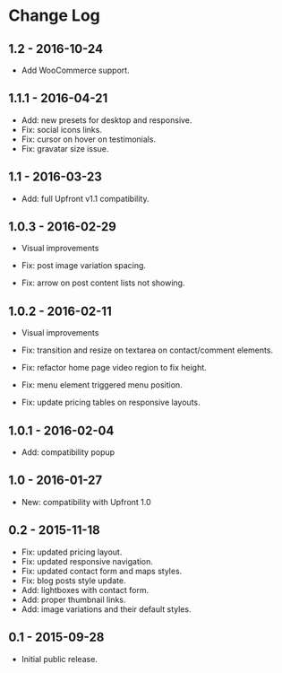 Change Log
============


1.2 - 2016-10-24
-------------------------------------------------------------------------------
- Add WooCommerce support.

1.1.1 - 2016-04-21
-------------------------------------------------------------------------------
- Add: new presets for desktop and responsive.
- Fix: social icons links.
- Fix: cursor on hover on testimonials.
- Fix: gravatar size issue.

1.1 - 2016-03-23
-------------------------------------------------------------------------------
- Add: full Upfront v1.1 compatibility.

1.0.3 - 2016-02-29
-------------------------------------------------------------------------------
- Visual improvements

- Fix: post image variation spacing.
- Fix: arrow on post content lists not showing.

1.0.2 - 2016-02-11
-------------------------------------------------------------------------------
- Visual improvements

- Fix: transition and resize on textarea on contact/comment elements.
- Fix: refactor home page video region to fix height.
- Fix: menu element triggered menu position.
- Fix: update pricing tables on responsive layouts.

1.0.1 - 2016-02-04
-------------------------------------------------------------------------------
- Add: compatibility popup

1.0 - 2016-01-27
-------------------------------------------------------------------------------
- New: compatibility with Upfront 1.0

0.2 - 2015-11-18
-------------------------------------------------------------------------------
- Fix: updated pricing layout.
- Fix: updated responsive navigation.
- Fix: updated contact form and maps styles.
- Fix: blog posts style update.
- Add: lightboxes with contact form.
- Add: proper thumbnail links.
- Add: image variations and their default styles.

0.1 - 2015-09-28
-------------------------------------------------------------------------------
- Initial public release.
